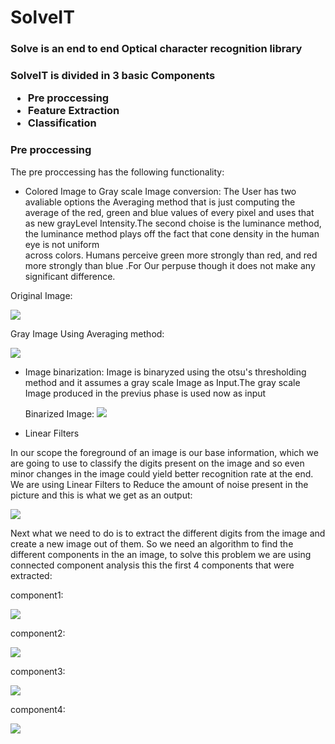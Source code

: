 # SolveIT

<h3>Solve is an end to end Optical character recognition library<h3>


SolveIT is divided in 3 basic Components 
  *  Pre proccessing 
  *  Feature Extraction 
  *  Classification 


### Pre proccessing 

The pre proccessing has the following functionality:

   - Colored Image to Gray scale Image conversion:
   The User has two avaliable options the  Averaging method that is just computing the average of the
   red, green and blue values  of every pixel and uses that as new grayLevel Intensity.The second choise is the 
   luminance method, the  luminance method plays off the fact that cone density in the human eye is not uniform     
   across colors. Humans perceive green more strongly than red, and red more strongly than blue .For Our  perpuse though
   it does not make any significant difference.
  

Original Image:

![]( https://github.com/nikolis/SolveIT/blob/master/imagestest/original.jpg)

  Gray Image Using Averaging method:

![](https://github.com/nikolis/SolveIT/blob/master/imagestest/grayAVG.jpg)


- Image binarization:
  Image is binaryzed using the otsu's thresholding method and it assumes a gray scale Image as Input.The gray scale Image produced in the previus phase is used now as input

  Binarized Image:
  ![](https://github.com/nikolis/SolveIT/blob/master/imagestest/binarizedImage.jpg)
  
- Linear Filters 
  
 In our scope the foreground of an image is our base information, which we are going to use to classify the digits present on the image and so even minor changes in the image could yield better recognition rate at the end. We are using Linear Filters to Reduce the amount of noise present in the picture and this is what we get as an output:

![](https://github.com/nikolis/SolveIT/blob/master/imagestest/binarizedImageFiltered.jpg)

Next what we need to do is to extract the different digits from the image and create a new image out of them. So we need an algorithm to find the different components in the an image, to solve this problem we are using connected component analysis
this the first 4 components that were extracted:

component1:

![](https://github.com/nikolis/SolveIT/blob/master/imagestest/subImage2ed.jpg)

component2:

![](https://github.com/nikolis/SolveIT/blob/master/imagestest/subImage3ed.jpg)

component3:

![](https://github.com/nikolis/SolveIT/blob/master/imagestest/subImage4ed.jpg)

component4:

![](https://github.com/nikolis/SolveIT/blob/master/imagestest/subImage5ed.jpg)
